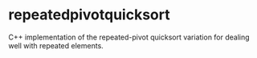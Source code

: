 # repeatedpivotquicksort
C++ implementation of the repeated-pivot quicksort variation for dealing well with repeated elements.
